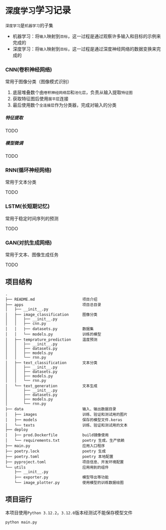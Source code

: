 # `深度学习`学习记录
`深度学习`是`机器学习`的子集
* 机器学习：将`输入`映射到`目标`，这一过程是通过观察许多输入和目标的示例来完成的
* 深度学习：将`输入`映射到`目标`，这一过程是通过深度神经网络的数据变换来完成的

### CNN(卷积神经网络)
常用于图像分类（图像模式识别）
1. 底层堆叠数个由`卷积神经网络层`和`池化层`，负责从输入提取`特征图`
2. 获取特征图后使用`展平层`连接
3. 最后使用数个`全连接层`作为分类器，完成对输入的分类

##### 特征提取
TODO

##### 模型微调
TODO

### RNN(循环神经网络)
常用于文本分类

TODO

### LSTM(长短期记忆)
常用于稳定时间序列的预测

TODO

### GAN(对抗生成网络)
常用于文本、图像生成任务

TODO

## 项目结构
```
.
├── README.md                     项目介绍
├── apps                          项目总目录
│   ├── __init__.py
│   ├── image_classification      图像分类
│   │   ├── __init__.py
│   │   ├── cnn.py
│   │   ├── datasets.py           数据集
│   │   └── models.py             训练的模型
│   ├── temprature_prediction     温度预测
│   │   ├── __init__.py
│   │   ├── datasets.py
│   │   ├── models.py
│   │   └── rnn.py
│   ├── text_classification       文本分类
│   │   ├── __init__.py
│   │   ├── datasets.py
│   │   ├── models.py
│   │   └── rnn.py
│   └── text_generation           文本生成
│       ├── __init__.py
│       ├── datasets.py
│       ├── models.py
│       └── rnn.py
├── data                          输入、输出数据目录
│   ├── images                    训练、验证和测试用的图片
│   ├── models                    保存的模型文件.keras
│   └── texts                     训练、验证和测试用的文本
├── deploy
│   ├── prod.Dockerfile           build镜像使用
│   └── requirements.txt          poetry 生成，生产依赖
├── main.py                       应用入口程序
├── poetry.lock                   poetry 生成
├── poetry.toml                   poetry 本地配置
├── pyproject.toml                项目信息、开发环境配置
└── utils                         应用用到的组件
    ├── __init__.py
    ├── exporter.py               模型导出等功能
    └── image_plotter.py          使用模型的训练数据绘图
```

## 项目运行
本项目使用`Python 3.12.2`，`3.12.0`版本经测试不能保存模型文件
```sh
python main.py
```
